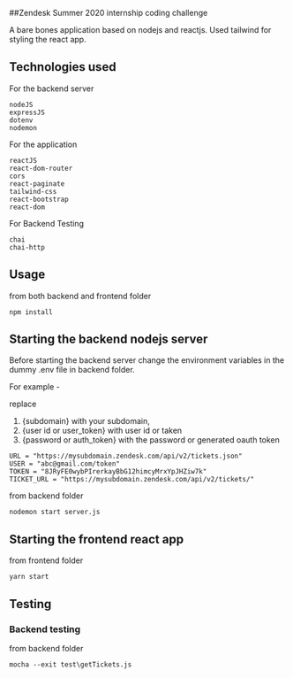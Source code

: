 ##Zendesk Summer 2020 internship coding challenge

A bare bones application based on nodejs and reactjs. Used tailwind for styling the react app.

## Technologies used

For the backend server
```
nodeJS
expressJS
dotenv
nodemon
```

For the application
```
reactJS
react-dom-router
cors
react-paginate
tailwind-css
react-bootstrap
react-dom
```

For Backend Testing 
```
chai
chai-http
```

## Usage

from both backend and frontend folder
```
npm install
```

## Starting the backend nodejs server

Before starting the backend server change the environment variables in the dummy .env file in backend folder.

For example -

replace 
  1. {subdomain} with your subdomain,
  2. {user id or user_token} with user id or taken
  3. {password or auth_token} with the password or generated oauth token
```
URL = "https://mysubdomain.zendesk.com/api/v2/tickets.json"
USER = "abc@gmail.com/token"
TOKEN = "8JRyFE0wybPIrerkayBbG12himcyMrxYpJHZiw7k"
TICKET_URL = "https://mysubdomain.zendesk.com/api/v2/tickets/"
```

from backend folder
```
nodemon start server.js
```

## Starting the frontend react app

from frontend folder

```
yarn start
```

## Testing

### Backend testing

from backend folder

```
mocha --exit test\getTickets.js
```
